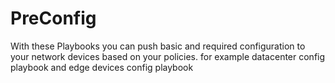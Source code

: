 # PreConfig
With these Playbooks you can push basic and required configuration to your network devices based on your policies.
for example datacenter config playbook and edge devices config playbook